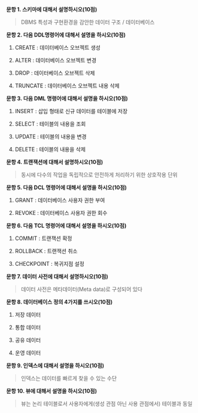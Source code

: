 **문항 1. 스키마에 대해서 설명하시오(10점)**  

> DBMS 특성과 구현환경을 감안한 데이터 구조 / 데이터베이스  

**문항 2. 다음 DDL명령어에 대해서 설명을 하시오(10점)**  

1. CREATE : 데이터베이스 오브젝트 생성  

2. ALTER : 데이터베이스 오브젝트 변경  

3. DROP : 데이터베이스 오브젝트 삭제  

4. TRUNCATE : 데이터베이스 오브젝트 내용 삭제  

**문항 3. 다음 DML 명령어에 대해서 설명을 하시오(10점)**  
1. INSERT : 삽입 형태로 신규 데이터를 테이블에 저장  

2. SELECT : 테이블의 내용을 조회  

3. UPDATE : 테이블의 내용을 변경  

4. DELETE : 테이블의 내용을 삭제  

**문항 4. 트랜잭션에 대해서 설명하시오(10점)**  

> 동시에 다수의 작업을 독립적으로 안전하게 처리하기 위한 상호작용 단위  

**문항 5. 다음 DCL 명령어에 대해서 설명을 하시오(10점)**  
1. GRANT : 데이터베이스 사용자 권한 부여  

2. REVOKE : 데이터베이스 사용자 권한 회수  

**문항 6. 다음 TCL 명령어에 대해서 설명을 하시오(10점)**  
1. COMMIT : 트랜잭션 확정  

2. ROLLBACK : 트랜잭션 취소  

3. CHECKPOINT : 복귀지점 설정  

**문항 7. 데이터 사전에 대해서 설명하시오(10점)**  

> 데이터 사전은 메타데이터(Meta data)로 구성되어 있다  

**문항 8. 데이터베이스 정의 4가지를 쓰시오(10점)**  
1. 저장 데이터  

2. 통합 데이터  

3. 공유 데이터  

4. 운영 데이터  

**문항 9. 인덱스에 대해서 설명을 하시오(10점)**  

> 인덱스는 데이터를 빠르게 찾을 수 있는 수단  

**문항 10. 뷰에 대해서 설명을 하시오(10점)**  

> 뷰는 논리 테이블로서 사용자에게(생성 관점 아닌 사용 관점에서) 테이블과 동일  